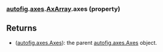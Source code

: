 ### [autofig](autofig.md).[axes](autofig.axes.md).[AxArray](autofig.axes.AxArray.md).axes (property)




Returns
--------
* ([autofig.axes.Axes](autofig.axes.Axes.md)): the parent [autofig.axes.Axes](autofig.axes.Axes.md) object.

